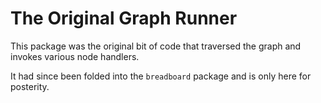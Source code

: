 # The Original Graph Runner

This package was the original bit of code that traversed the graph and invokes various node handlers.

It had since been folded into the `breadboard` package and is only here for posterity.
